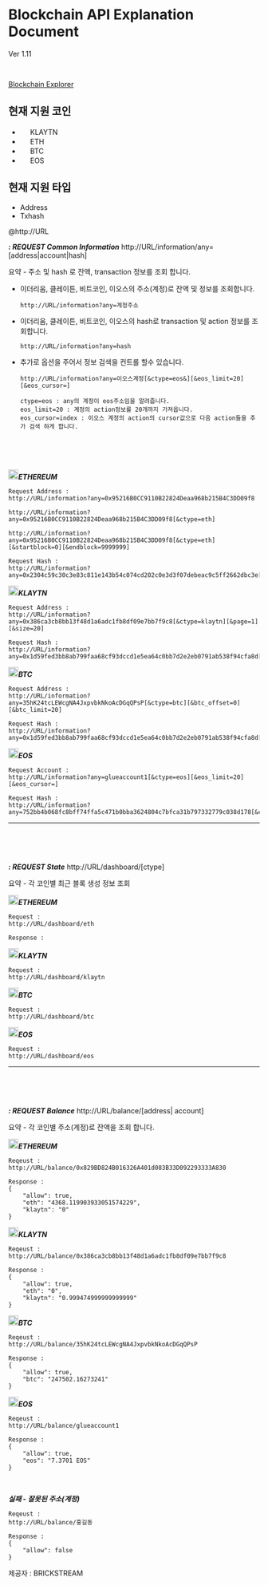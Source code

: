 # Blockchain API Explanation Document
Ver 1.11

<img width="16" src="http://search.glueapp.net/Brick_Logo.png" />


[Blockchain Explorer](http://search.glueapp.net)


현재 지원 코인
---
<ul>
  <li><img width="16" src="http://search.glueapp.net/icon_coin/i_klaytn.png" /> KLAYTN</li>
  <li><img width="16" src="http://search.glueapp.net/icon_coin/i_eth.png" /> ETH</li>
  <li><img width="16" src="http://search.glueapp.net/icon_coin/i_btc.png" /> BTC</li>
  <li><img width="16" src="http://search.glueapp.net/icon_coin/i_eos.png" /> EOS</li>
</ul>


현재 지원 타입
---
<ul>
  <li>Address</li>
  <li>Txhash</li>
</ul>


@http://URL


***: REQUEST Common Information***
http://URL/information/any=[address|account|hash]

요약 - 주소 및 hash 로 잔액, transaction 정보를 조회 합니다.

<ul>
  <li>
  이더리움, 클레이튼, 비트코인, 이오스의 주소(계정)로 잔액 및 정보를 조회합니다.

    http://URL/information?any=계정주소
  </li>

  <li>
  이더리움, 클레이튼, 비트코인, 이오스의 hash로 transaction 및 action 정보를 조회합니다.

    http://URL/information?any=hash
  </li>

  <li>
  추가로 옵션을 주어서 정보 검색을 컨트롤 할수 있습니다.

    http://URL/information?any=이오스계정[&ctype=eos&][&eos_limit=20][&eos_cursor=]

    ctype=eos : any의 계정이 eos주소임을 알려줍니다.
    eos_limit=20 : 계정의 action정보를 20개까지 가져옵니다.
    eos_cursor=index : 이오스 계정의 action의 cursor값으로 다음 action들을 추가 검색 하게 합니다.
  </li>
</ul>
    
<br><br><br>

<img width="20" src="http://search.glueapp.net/icon_coin/i_eth.png">***ETHEREUM***

    Request Address :
    http://URL/information?any=0x95216B0CC9110B22824Deaa968b215B4C3DD09f8

    http://URL/information?any=0x95216B0CC9110B22824Deaa968b215B4C3DD09f8[&ctype=eth]

    http://URL/information?any=0x95216B0CC9110B22824Deaa968b215B4C3DD09f8[&ctype=eth] [&startblock=0][&endblock=9999999]

    Request Hash :
    http://URL/information?any=0x2304c59c30c3e83c811e143b54c074cd202c0e3d3f07debeac9c5ff2662dbc3e[&ctype=eth]

<img width="20" src="http://search.glueapp.net/icon_coin/i_klaytn.png">***KLAYTN***

    Request Address :
    http://URL/information?any=0x386ca3cb8bb13f48d1a6adc1fb8df09e7bb7f9c8[&ctype=klaytn][&page=1][&size=20]

    Request Hash :
    http://URL/information?any=0x1d59fed3bb8ab799faa68cf93dccd1e5ea64c0bb7d2e2eb0791ab538f94cfa8d[&ctype=klaytn]


<img width="20" src="http://search.glueapp.net/icon_coin/i_btc.png">***BTC***

    Request Address :
    http://URL/information?any=35hK24tcLEWcgNA4JxpvbkNkoAcDGqQPsP[&ctype=btc][&btc_offset=0][&btc_limit=20]

    Request Hash :
    http://URL/information?any=0x1d59fed3bb8ab799faa68cf93dccd1e5ea64c0bb7d2e2eb0791ab538f94cfa8d[&ctype=btc]


<img width="20" src="http://search.glueapp.net/icon_coin/i_eos.png">***EOS***

    Request Account :
    http://URL/information?any=glueaccount1[&ctype=eos][&eos_limit=20][&eos_cursor=]

    Request Hash :
    http://URL/information?any=752bb4b068fc8bff74ffa5c471b0bba3624804c7bfca31b797332779c038d178[&ctype=eos]

---
<br><br><br>

***: REQUEST State***
http://URL/dashboard/[ctype]

요약 - 각 코인별 최근 블록 생성 정보 조회
<br>

<img width="20" src="http://search.glueapp.net/icon_coin/i_eth.png">***ETHEREUM***

    Request :
    http://URL/dashboard/eth

    Response :    

<img width="20" src="http://search.glueapp.net/icon_coin/i_klaytn.png">***KLAYTN***

    Request :
    http://URL/dashboard/klaytn


<img width="20" src="http://search.glueapp.net/icon_coin/i_btc.png">***BTC***

    Request :
    http://URL/dashboard/btc

<img width="20" src="http://search.glueapp.net/icon_coin/i_eos.png">***EOS***

    Request :
    http://URL/dashboard/eos


---
<br><br><br>


***: REQUEST Balance***
http://URL/balance/[address| account]

요약 - 각 코인별 주소(계정)로 잔액을 조회 합니다.

<img width="20" src="http://search.glueapp.net/icon_coin/i_eth.png">***ETHEREUM***

    Reqeust :
    http://URL/balance/0x829BD824B016326A401d083B33D092293333A830

    Response :
    {
        "allow": true,
        "eth": "4368.119903933051574229",
        "klaytn": "0"
    }

<img width="20" src="http://search.glueapp.net/icon_coin/i_klaytn.png">***KLAYTN***

    Reqeust :
    http://URL/balance/0x386ca3cb8bb13f48d1a6adc1fb8df09e7bb7f9c8

    Response :
    {
        "allow": true,
        "eth": "0",
        "klaytn": "0.999474999999999999"
    }

<img width="20" src="http://search.glueapp.net/icon_coin/i_btc.png">***BTC***

    Reqeust :
    http://URL/balance/35hK24tcLEWcgNA4JxpvbkNkoAcDGqQPsP

    Response :
    {
        "allow": true,
        "btc": "247502.16273241"
    }

<img width="20" src="http://search.glueapp.net/icon_coin/i_eos.png">***EOS***

    Reqeust :
    http://URL/balance/glueaccount1

    Response :
    {
        "allow": true,
        "eos": "7.3701 EOS"
    }

<br>

***실패 - 잘못된 주소(계정)***

    Reqeust :
    http://URL/balance/홍길동

    Response :
    {
        "allow": false
    }
    
    

제공자 : BRICKSTREAM
